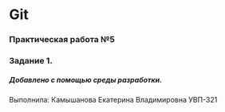 # Git
### Практическая работа №5
### Задание 1.
##### Добавлено с помощью среды разработки.
Выполнила: Камышанова Екатерина Владимировна
УВП-321